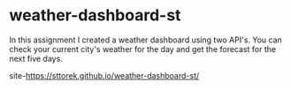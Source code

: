 # weather-dashboard-st

In this assignment I created a weather dashboard using two API's. You can check your current city's weather for the day and get the forecast for the next five days. 

site-https://sttorek.github.io/weather-dashboard-st/

